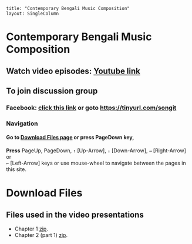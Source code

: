 ```$
title: "Contemporary Bengali Music Composition"
layout: SingleColumn
```

# Contemporary Bengali Music Composition
## Watch video episodes: [Youtube link](https://www.youtube.com/watch?v=nV7FTUwxLGY&list=PL9rTtbhpDGVpwtr-I2d7MHsiSBFmqqrq5)

## To join discussion group
### Facebook: [click this link](https://www.facebook.com/groups/2741600032723638) or goto <https://tinyurl.com/songit>

### Navigation
#### Go to [Download Files page](#2) or press PageDown key,
**Press** PageUp, PageDown,
``↑`` [Up-Arrow],
``↓`` [Down-Arrow], ``→`` [Right-Arrow]	or  
``←`` [Left-Arrow] keys or use mouse-wheel to navigate between the pages in this site.

# Download Files
## Files used in the video presentations
* Chapter 1 [zip](zip/chapter1.zip).
* Chapter 2 (part 1) [zip](zip/chapter2-1.zip).

